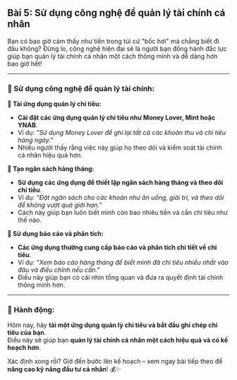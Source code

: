## Bài 5: Sử dụng công nghệ để quản lý tài chính cá nhân

Bạn có bao giờ cảm thấy như tiền trong túi cứ "bốc hơi" mà chẳng biết đi đâu không? Đừng lo, công nghệ hiện đại sẽ là người bạn đồng hành đắc lực giúp bạn quản lý tài chính cá nhân một cách thông minh và dễ dàng hơn bao giờ hết!

---

### 📌 Sử dụng công nghệ để quản lý tài chính:

**🔹 Tải ứng dụng quản lý chi tiêu:**
- **Cài đặt các ứng dụng quản lý chi tiêu như Money Lover, Mint hoặc YNAB**.  
- Ví dụ: *"Sử dụng Money Lover để ghi lại tất cả các khoản thu và chi tiêu hàng ngày."*  
- Nhiều người thấy rằng việc này giúp họ theo dõi và kiểm soát tài chính cá nhân hiệu quả hơn.

**🔹 Tạo ngân sách hàng tháng:**
- **Sử dụng các ứng dụng để thiết lập ngân sách hàng tháng và theo dõi chi tiêu**.  
- Ví dụ: *"Đặt ngân sách cho các khoản như ăn uống, giải trí, và theo dõi để không vượt quá giới hạn."*  
- Cách này giúp bạn luôn biết mình còn bao nhiêu tiền và cần chi tiêu như thế nào.

**🔹 Sử dụng báo cáo và phân tích:**
- **Các ứng dụng thường cung cấp báo cáo và phân tích chi tiết về chi tiêu**.  
- Ví dụ: *"Xem báo cáo hàng tháng để biết mình đã chi tiêu nhiều nhất vào đâu và điều chỉnh nếu cần."*  
- Điều này giúp bạn có cái nhìn tổng quan và đưa ra quyết định tài chính thông minh hơn.

---

### 🚀 Hành động:

Hôm nay, hãy **tải một ứng dụng quản lý chi tiêu và bắt đầu ghi chép chi tiêu của bạn**.  
Điều này sẽ giúp bạn **quản lý tài chính cá nhân một cách hiệu quả và có kế hoạch hơn**.  

Xác định xong rồi? Giờ đến bước lên kế hoạch – xem ngay bài tiếp theo để **nâng cao kỹ năng đầu tư cá nhân**! 💰✨